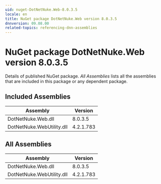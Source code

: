 ```yaml
---
uid: nuget-DotNetNuke.Web-8.0.3.5
locale: en
title: NuGet package DotNetNuke.Web version 8.0.3.5
dnnversion: 09.08.00
related-topics: referencing-dnn-assemblies
---
```


# NuGet package DotNetNuke.Web version 8.0.3.5
Details of published NuGet package.
*All Assemblies* lists all the assemblies that are included in this package or any dependent package.

## Included Assemblies

|Assembly|Version|
|---|---|
|DotNetNuke.Web.dll|8.0.3.5|
|DotNetNuke.WebUtility.dll|4.2.1.783|

## All Assemblies

|Assembly|Version|
|---|---|
|DotNetNuke.Web.dll|8.0.3.5|
|DotNetNuke.WebUtility.dll|4.2.1.783|

